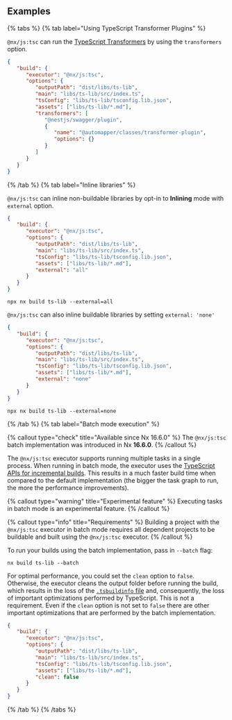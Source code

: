 ## Examples

{% tabs %}
{% tab label="Using TypeScript Transformer Plugins" %}

`@nx/js:tsc` can run the [TypeScript Transformers](https://github.com/madou/typescript-transformer-handbook) by using the `transformers` option.

```json {% fileName="libs/ts-lib/project.json" %}
{
   "build": {
      "executor": "@nx/js:tsc",
      "options": {
         "outputPath": "dist/libs/ts-lib",
         "main": "libs/ts-lib/src/index.ts",
         "tsConfig": "libs/ts-lib/tsconfig.lib.json",
         "assets": ["libs/ts-lib/*.md"],
         "transformers": [
            "@nestjs/swagger/plugin",
            {
               "name": "@automapper/classes/transformer-plugin",
               "options": {}
            }
         ]
      }
   }
}
```

{% /tab %}
{% tab label="Inline libraries" %}

`@nx/js:tsc` can inline non-buildable libraries by opt-in to **Inlining** mode with `external` option.

```json {% fileName="libs/ts-lib/project.json" %}
{
   "build": {
      "executor": "@nx/js:tsc",
      "options": {
         "outputPath": "dist/libs/ts-lib",
         "main": "libs/ts-lib/src/index.ts",
         "tsConfig": "libs/ts-lib/tsconfig.lib.json",
         "assets": ["libs/ts-lib/*.md"],
         "external": "all"
      }
   }
}
```

```shell
npx nx build ts-lib --external=all
```

`@nx/js:tsc` can also inline buildable libraries by setting `external: 'none'`

```json {% fileName="libs/ts-lib/project.json" %}
{
   "build": {
      "executor": "@nx/js:tsc",
      "options": {
         "outputPath": "dist/libs/ts-lib",
         "main": "libs/ts-lib/src/index.ts",
         "tsConfig": "libs/ts-lib/tsconfig.lib.json",
         "assets": ["libs/ts-lib/*.md"],
         "external": "none"
      }
   }
}
```

```shell
npx nx build ts-lib --external=none
```

{% /tab %}
{% tab label="Batch mode execution" %}

{% callout type="check" title="Available since Nx 16.6.0" %}
The `@nx/js:tsc` batch implementation was introduced in Nx **16.6.0**.
{% /callout %}

The `@nx/js:tsc` executor supports running multiple tasks in a single process. When running in batch mode, the executor uses the [TypeScript APIs for incremental builds](https://www.typescriptlang.org/docs/handbook/project-references.html#build-mode-for-typescript). This results in a much faster build time when compared to the default implementation (the bigger the task graph to run, the more the performance improvements).

{% callout type="warning" title="Experimental feature" %}
Executing tasks in batch mode is an experimental feature.
{% /callout %}

{% callout type="info" title="Requirements" %}
Building a project with the `@nx/js:tsc` executor in batch mode requires all dependent projects to be buildable and built using the `@nx/js:tsc` executor.
{% /callout %}

To run your builds using the batch implementation, pass in `--batch` flag:

```shell
nx build ts-lib --batch
```

For optimal performance, you could set the `clean` option to `false`. Otherwise, the executor cleans the output folder before running the build, which results in the loss of the [`.tsbuildinfo` file](https://www.typescriptlang.org/tsconfig/#tsBuildInfoFile) and, consequently, the loss of important optimizations performed by TypeScript. This is not a requirement. Even if the `clean` option is not set to `false` there are other important optimizations that are performed by the batch implementation.

```json {% fileName="libs/ts-lib/project.json" %}
{
   "build": {
      "executor": "@nx/js:tsc",
      "options": {
         "outputPath": "dist/libs/ts-lib",
         "main": "libs/ts-lib/src/index.ts",
         "tsConfig": "libs/ts-lib/tsconfig.lib.json",
         "assets": ["libs/ts-lib/*.md"],
         "clean": false
      }
   }
}
```

{% /tab %}
{% /tabs %}
